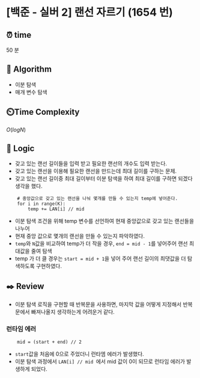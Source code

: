 # [백준 - 실버 2] 랜선 자르기 (1654 번)

## ⏰  **time**

50 분

## :pushpin: **Algorithm**

- 이분 탐색
- 매개 변수 탐색

## ⏲️**Time Complexity**

$O(logN)$

## :round_pushpin: **Logic**

- 갖고 있는 랜선 길이들을 입력 받고 필요한 랜선의 개수도 입력 받는다.
- 갖고 있는 랜선을 이용해 필요한 랜선을 만드는데 최대 길이를 구하는 문제.
- 갖고 있는 랜선 길이중 최대 길이부터 이분 탐색을 하여 최대 길이를 구하면 되겠다 생각을 했다.
```commandline
    # 중앙값으로 갖고 있는 랜선을 나눠 몇개를 만들 수 있는지 temp에 넣어준다.
    for i in range(K):
        temp += LAN[i] // mid
```
- 이분 탐색 조건을 위해 temp 변수를 선언하여 현재 중앙값으로 갖고 있는 랜선들을 나누어
- 현재 중앙 값으로 몇개의 랜선을 만들 수 있는지 파악하였다.
- `temp`와 `N`값을 비교하여 temp가 더 작을 경우, `end = mid - 1`를 넣어주어 랜선 최대값을 줄여 탐색
- temp 가 더 클 경우는 `start = mid + 1`을 넣어 주어 랜선 길이의 최댓값을 더 탐색하도록 구현하였다.

## :black_nib: **Review**

- 이분 탐색 로직을 구현할 때 반복문을 사용하면, 마지막 값을 어떻게 지정해서 반복문에서 빠져나올지 생각하는게 어려운거 같다.

### 런타임 에러

```commandline
    mid = (start + end) // 2
```
- `start`값을 처음에 0으로 주었더니 런타엠 에러가 발생했다.
- 이분 탐색 과정에서 `LAN[i] // mid `에서 mid 값이 0이 되므로 런타임 에러가 발생하게 되었다.
